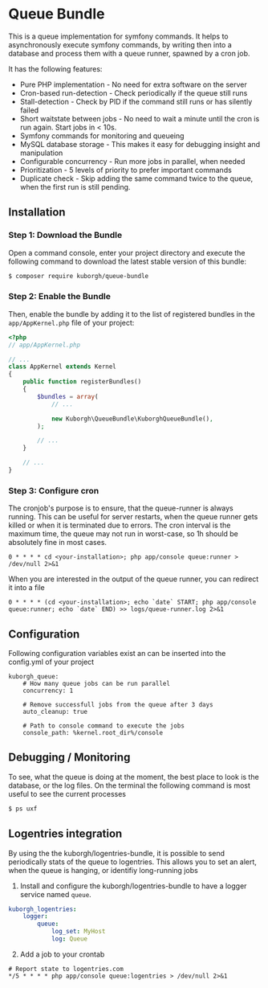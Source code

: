 Queue Bundle
============

This is a queue implementation for symfony commands. 
It helps to asynchronously execute symfony commands, by writing then into a database and process them with a queue runner, spawned by a cron job.

It has the following features:
* Pure PHP implementation - No need for extra software on the server
* Cron-based run-detection - Check periodically if the queue still runs
* Stall-detection - Check by PID if the command still runs or has silently failed
* Short waitstate between jobs - No need to wait a minute until the cron is run again. Start jobs in < 10s.
* Symfony commands for monitoring and queueing
* MySQL database storage - This makes it easy for debugging insight and manipulation
* Configurable concurrency - Run more jobs in parallel, when needed
* Prioritization - 5 levels of priority to prefer important commands
* Duplicate check - Skip adding the same command twice to the queue, when the first run is still pending.

Installation
------------

### Step 1: Download the Bundle

Open a command console, enter your project directory and execute the
following command to download the latest stable version of this bundle:

```bash
$ composer require kuborgh/queue-bundle
```

### Step 2: Enable the Bundle

Then, enable the bundle by adding it to the list of registered bundles
in the `app/AppKernel.php` file of your project:

```php
<?php
// app/AppKernel.php

// ...
class AppKernel extends Kernel
{
    public function registerBundles()
    {
        $bundles = array(
            // ...

            new Kuborgh\QueueBundle\KuborghQueueBundle(),
        );

        // ...
    }

    // ...
}
```

### Step 3: Configure cron

The cronjob's purpose is to ensure, that the queue-runner is always running. This can be useful for server restarts, when the queue runner gets killed or when it is terminated due to errors. The cron interval is the maximum time, the queue may not run in worst-case, so 1h should be absolutely fine in most cases.
```crontab
0 * * * * cd <your-installation>; php app/console queue:runner > /dev/null 2>&1
```

When you are interested in the output of the queue runner, you can redirect it into a file
```crontab
0 * * * * (cd <your-installation>; echo `date` START; php app/console queue:runner; echo `date` END) >> logs/queue-runner.log 2>&1
```


Configuration
-------------

Following configuration variables exist an can be inserted into the config.yml of your project
```
kuborgh_queue:
    # How many queue jobs can be run parallel
    concurrency: 1

    # Remove successfull jobs from the queue after 3 days
    auto_cleanup: true

    # Path to console command to execute the jobs
    console_path: %kernel.root_dir%/console
```

Debugging / Monitoring
----------------------

To see, what the queue is doing at the moment, the best place to look is the database, or the log files.
On the terminal the following command is most useful to see the current processes
```bash
$ ps uxf
```

Logentries integration
----------------------

By using the the kuborgh/logentries-bundle, it is possible to send periodically stats of the queue to logentries. This 
allows you to set an alert, when the queue is hanging, or identifiy long-running jobs
 
1. Install and configure the kuborgh/logentries-bundle to have a logger service named `queue`.
```yml
kuborgh_logentries:
    logger:
        queue:
            log_set: MyHost
            log: Queue
```

2. Add a job to your crontab
```cron
# Report state to logentries.com
*/5 * * * * php app/console queue:logentries > /dev/null 2>&1
```
